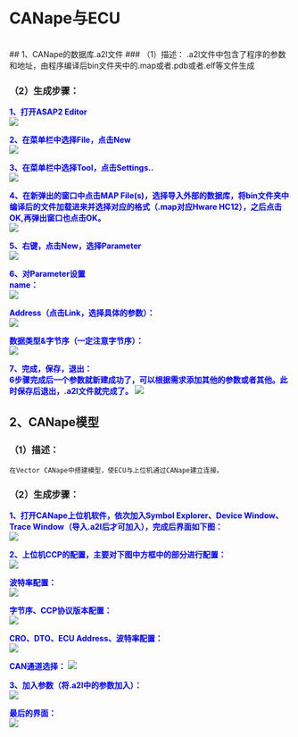 # CANape与ECU 
<BR>
## 1、CANape的数据库.a2l文件
### （1）描述：  
	.a2l文件中包含了程序的参数和地址，由程序编译后bin文件夹中的.map或者.pdb或者.elf等文件生成

### （2）生成步骤：  
<font color = "blue">**1、打开ASAP2 Editor**</font>  
![](http://i.imgur.com/RXOgg2x.jpg)  

<font color = "blue">**2、在菜单栏中选择File，点击New**</font>    
![](http://i.imgur.com/s2HH7S5.jpg)

<font color = "blue">**3、在菜单栏中选择Tool，点击Settings..**</font>  
![](http://i.imgur.com/U0H7Rj1.jpg)

<font color = "blue">**4、在新弹出的窗口中点击MAP File(s)，选择导入外部的数据库，将bin文件夹中编译后的文件加载进来并选择对应的格式（.map对应Hware HC12），之后点击OK,再弹出窗口也点击OK。**</font>  
![](http://i.imgur.com/4tRjgRU.jpg)

<font color = "blue">**5、右键，点击New，选择Parameter**</font>  
![](http://i.imgur.com/I3HKJlT.jpg)

<font color = "blue">**6、对Parameter设置**</font>   
<font color = "blue">**name：**</font>   
![](http://i.imgur.com/GaWn0ox.jpg) 

<font color = "blue">**Address（点击Link，选择具体的参数）：**</font>  
![](http://i.imgur.com/Xg8OB7A.jpg)

<font color = "blue">**数据类型&字节序（一定注意字节序）：**</font>  
 ![](http://i.imgur.com/zISwDh0.jpg)

<font color = "blue">**7、完成，保存，退出：**</font>   
<font color = "blue">**6步骤完成后一个参数就新建成功了，可以根据需求添加其他的参数或者其他。此时保存后退出，.a2l文件就完成了。**</font> 
![](http://i.imgur.com/nMqIIjS.jpg)

## 2、CANape模型
### （1）描述：
	在Vector CANape中搭建模型，使ECU与上位机通过CANape建立连接。

### （2）生成步骤： 
<font color = "blue">**1、打开CANape上位机软件，依次加入Symbol Explorer、Device Window、Trace Window（导入.a2l后才可加入），完成后界面如下图：**</font>  
![](http://i.imgur.com/G7yeUF3.jpg)

<font color = "blue">**2、上位机CCP的配置，主要对下图中方框中的部分进行配置：**</font>  
![](http://i.imgur.com/9wA8GTV.jpg)

<font color = "blue">**波特率配置：**</font>  
![](http://i.imgur.com/Ajoj2yZ.jpg)

<font color = "blue">**字节序、CCP协议版本配置：**</font>  
![](http://i.imgur.com/0HMmEhA.jpg)

<font color = "blue">**CRO、DTO、ECU Address、波特率配置：**</font>  
![](http://i.imgur.com/LDKdMNS.jpg)

<font color = "blue">**CAN通道选择：**</font> 
![](http://i.imgur.com/JMev6C3.jpg)

<font color = "blue">**3、加入参数（将.a2l中的参数加入）：**</font>  
![](http://i.imgur.com/T8Z7cP5.jpg)

<font color = "blue">**最后的界面：**</font>  
![](http://i.imgur.com/dpF9EQY.jpg)